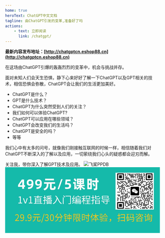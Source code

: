 ```yaml
---
home: true
heroText: ChatGPT中文文档
tagline: 由ChatGPT引发的变革,准备好了吗
actions:
    - text: 立即阅读
      link: /chatgpt/
---
```

**最新内容发布地址：[http://chatgptcn.eshop88.cn](http://chatgptcn.eshop88.cn)**

在这场由ChatGPT引爆的轰轰烈烈的变革中，机会与挑战并存。

面对未知人们会天生恐惧，静下心来好好了解一下ChatGPT以及GPT相关的技术，相信恐惧会弥散，ChatGPT会让我们的生活更加美好。

+ ChatGPT是什么？
+ GPT是什么技术？
+ ChatGPT为什么突然受到人们的关注？
+ 我们如何可以体验ChatGPT?
+ ChatGPT可以应用在哪些领域？
+ ChatGPT会改变我们的生活吗？
+ ChatGPT是安全的吗？
+ 等等

我们心中有太多的问号，就像我们刚接触互联网的时候一样，相信随着我们对ChatGPT不断深入的了解以及应用，一切萦绕我们心头的疑惑都会迎刃而解。

关注我，带你深入了解GPT技术及应用。
![飞桨PPDB](https://ai-studio-static-online.cdn.bcebos.com/e939f12ab7034a069fb4581dec21bb233473ed75fdd543d683982921ddb69167)
![1v1直播](./img/1v1.jpeg)
